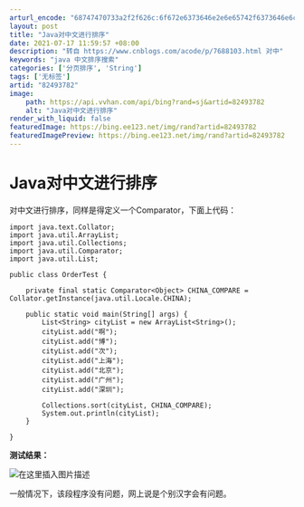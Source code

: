 ```yaml
---
arturl_encode: "68747470733a2f2f626c:6f672e6373646e2e6e65742f6373646e6c696a696e6772616e:2f61727469636c652f64657461696c732f3832343933373832"
layout: post
title: "Java对中文进行排序"
date: 2021-07-17 11:59:57 +08:00
description: "转自 https://www.cnblogs.com/acode/p/7688103.html 对中"
keywords: "java 中文排序搜索"
categories: ['分页排序', 'String']
tags: ['无标签']
artid: "82493782"
image:
    path: https://api.vvhan.com/api/bing?rand=sj&artid=82493782
    alt: "Java对中文进行排序"
render_with_liquid: false
featuredImage: https://bing.ee123.net/img/rand?artid=82493782
featuredImagePreview: https://bing.ee123.net/img/rand?artid=82493782
---
```


# Java对中文进行排序

对中文进行排序，同样是得定义一个Comparator，下面上代码：

```
import java.text.Collator;
import java.util.ArrayList;
import java.util.Collections;
import java.util.Comparator;
import java.util.List;

public class OrderTest {

    private final static Comparator<Object> CHINA_COMPARE = Collator.getInstance(java.util.Locale.CHINA);

    public static void main(String[] args) {
        List<String> cityList = new ArrayList<String>();
        cityList.add("啊");
        cityList.add("博");
        cityList.add("次");
        cityList.add("上海");
        cityList.add("北京");
        cityList.add("广州");
        cityList.add("深圳");

        Collections.sort(cityList, CHINA_COMPARE);
        System.out.println(cityList);
    }

}

```

**测试结果：**
  
![在这里插入图片描述](https://i-blog.csdnimg.cn/blog_migrate/78452fc18565c5244d02f164404b6841.png)
  
一般情况下，该段程序没有问题，网上说是个别汉字会有问题。